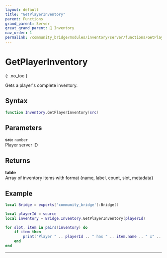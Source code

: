 ```yaml
---
layout: default
title: "GetPlayerInventory"
parent: Functions
grand_parent: Server
great_grand_parent: 🎒 Inventory
nav_order: 1
permalink: /community_bridge/modules/inventory/server/functions/GetPlayerInventory/
---
```


# GetPlayerInventory
{: .no_toc }

Gets a player's complete inventory.

## Syntax

```lua
function Inventory.GetPlayerInventory(src)
```

## Parameters

**src:** `number`  
Player server ID

## Returns

**table**  
Array of inventory items with format {name, label, count, slot, metadata}

## Example

```lua
local Bridge = exports['community_bridge']:Bridge()

local playerId = source
local inventory = Bridge.Inventory.GetPlayerInventory(playerId)

for slot, item in pairs(inventory) do
    if item then
        print("Player " .. playerId .. " has " .. item.name .. " x" .. item.count .. " in slot " .. slot)
    end
end
```

---